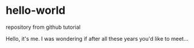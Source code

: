 # hello-world
repository from github tutorial

Hello, it's me. I was wondering if after all these years you'd like to meet...
